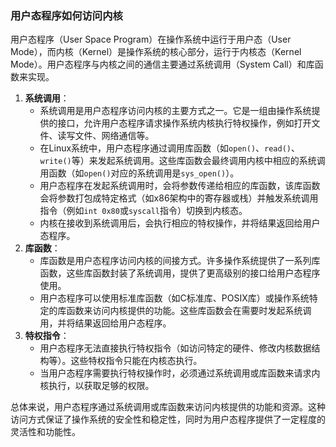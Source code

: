 ### 用户态程序如何访问内核

用户态程序（User Space Program）在操作系统中运行于用户态（User Mode），而内核（Kernel）是操作系统的核心部分，运行于内核态（Kernel Mode）。用户态程序与内核之间的通信主要通过系统调用（System Call）和库函数来实现。

1. **系统调用**：
   - 系统调用是用户态程序访问内核的主要方式之一。它是一组由操作系统提供的接口，允许用户态程序请求操作系统内核执行特权操作，例如打开文件、读写文件、网络通信等。
   - 在Linux系统中，用户态程序通过调用库函数（如`open()`、`read()`、`write()`等）来发起系统调用。这些库函数会最终调用内核中相应的系统调用函数（如`open()`对应的系统调用是`sys_open()`）。
   - 用户态程序在发起系统调用时，会将参数传递给相应的库函数，该库函数会将参数打包成特定格式（如x86架构中的寄存器或栈）并触发系统调用指令（例如`int 0x80`或`syscall`指令）切换到内核态。
   - 内核在接收到系统调用后，会执行相应的特权操作，并将结果返回给用户态程序。
2. **库函数**：
   - 库函数是用户态程序访问内核的间接方式。许多操作系统提供了一系列库函数，这些库函数封装了系统调用，提供了更高级别的接口给用户态程序使用。
   - 用户态程序可以使用标准库函数（如C标准库、POSIX库）或操作系统特定的库函数来访问内核提供的功能。这些库函数会在需要时发起系统调用，并将结果返回给用户态程序。
3. **特权指令**：
   - 用户态程序无法直接执行特权指令（如访问特定的硬件、修改内核数据结构等）。这些特权指令只能在内核态执行。
   - 当用户态程序需要执行特权操作时，必须通过系统调用或库函数来请求内核执行，以获取足够的权限。

总体来说，用户态程序通过系统调用或库函数来访问内核提供的功能和资源。这种访问方式保证了操作系统的安全性和稳定性，同时为用户态程序提供了一定程度的灵活性和功能性。